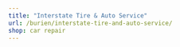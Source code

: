 ```yaml
---
title: "Interstate Tire & Auto Service"
url: /burien/interstate-tire-and-auto-service/
shop: car repair
---
```

